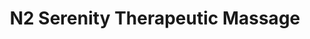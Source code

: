 ---
title: "N2 Serenity Therapeutic Massage"
url: /jefferson-city/n2-serenity-therapeutic-massage/
shop: massage
---